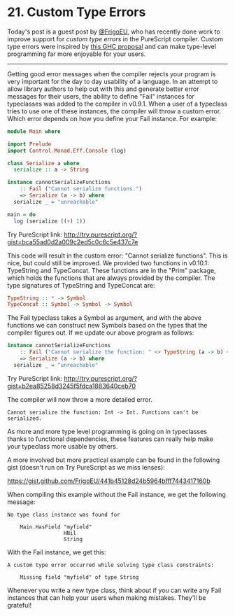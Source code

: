 # 21. Custom Type Errors

Today's post is a guest post by [@FrigoEU](https://github.com/FrigoEU/), who has recently done work to improve support for _custom type errors_ in the PureScript compiler. Custom type errors were inspired by [this GHC proposal](https://ghc.haskell.org/trac/ghc/wiki/Proposal/CustomTypeErrors) and can make type-level programming far more enjoyable for your users.

-----

Getting good error messages when the compiler rejects your program is very important for the day to day usability of a language. In an attempt to allow library authors to help out with this and generate better error messages for their users, the ability to define "Fail" instances for typeclasses was added to the compiler in v0.9.1. When a user of a typeclass tries to use one of these instances, the compiler will throw a custom error. Which error depends on how you define your Fail instance. For example:

```purescript
module Main where

import Prelude
import Control.Monad.Eff.Console (log)

class Serialize a where
  serialize :: a -> String

instance cannotSerializeFunctions 
    :: Fail ("Cannot serialize functions.") 
    => Serialize (a -> b) where
  serialize _ = "unreachable"

main = do
  log (serialize ((+) 1))
```
Try PureScript link: http://try.purescript.org/?gist=bca55ad0d2a009c2ed5c0c6c5e437c7e

This code will result in the custom error: "Cannot serialize functions". This is nice, but could still be improved. We provided two functions in v0.10.1: TypeString and TypeConcat. These functions are in the "Prim" package, which holds the functions that are always provided by the compiler. The type signatures of TypeString and TypeConcat are:

```purescript
TypeString :: * -> Symbol
TypeConcat :: Symbol -> Symbol -> Symbol
```

The Fail typeclass takes a Symbol as argument, and with the above functions we can construct new Symbols based on the types that the compiler figures out. If we update our above program as follows:

```purescript
instance cannotSerializeFunctions 
    :: Fail ("Cannot serialize the function: " <> TypeString (a -> b) <> ". Functions can't be serialized.") 
    => Serialize (a -> b) where
  serialize _ = "unreachable"
```
Try PureScript link: http://try.purescript.org/?gist=b2ea85258d3245f5fdca1883640ceb70

The compiler will now throw a more detailed error.
```
Cannot serialize the function: Int -> Int. Functions can't be serialized.
``` 

As more and more type level programming is going on in typeclasses thanks to functional dependencies, these features can really help make your typeclass more usable by others.

A more involved but more practical example can be found in the following gist (doesn't run on Try PureScript as we miss lenses):

https://gist.github.com/FrigoEU/441b45128d24b5964bfff7443417160b

When compiling this example without the Fail instance, we get the following message:

```
No type class instance was found for

    Main.HasField "myfield"
                  HNil
                  String
```

With the Fail instance, we get this:

```
A custom type error occurred while solving type class constraints:

    Missing field "myfield" of type String
```

Whenever you write a new type class, think about if you can write any Fail instances that can help your users when making mistakes. They'll be grateful!
